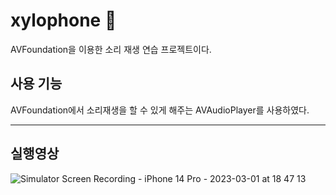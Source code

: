 # xylophone 📱 

AVFoundation을 이용한 소리 재생 연습 프로젝트이다.

## 사용 기능

AVFoundation에서 소리재생을 할 수 있게 해주는 AVAudioPlayer를 사용하였다.

----

## 실행영상
![Simulator Screen Recording - iPhone 14 Pro - 2023-03-01 at 18 47 13](https://user-images.githubusercontent.com/112225610/222104079-631b9e6d-ccef-4763-bbe9-4e43b7024e0f.gif)

